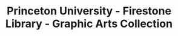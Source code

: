 ---
layout: repo
title: "Princeton University - Firestone Library - Graphic Arts Collection"
id: 12593
permalink: repos/12593/
---